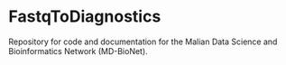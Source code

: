 # FastqToDiagnostics
Repository for code and documentation for the Malian Data Science and Bioinformatics Network (MD-BioNet).
